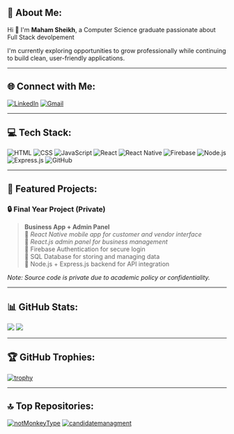 ## 💫 About Me:
Hi 👋 I'm **Maham Sheikh**, a Computer Science graduate passionate about Full Stack devolpement

I'm currently exploring opportunities to grow professionally while continuing to build clean, user-friendly applications.

---

## 🌐 Connect with Me:
[![LinkedIn](https://img.shields.io/badge/LinkedIn-blue?logo=linkedin&style=flat-square)](https://www.linkedin.com/in/maham-javed-0a229422a/)
[![Gmail](https://img.shields.io/badge/Gmail-red?logo=gmail&style=flat-square)](mailto:mahamjaved2711@gmail.com)

---

## 💻 Tech Stack:
![HTML](https://img.shields.io/badge/HTML5-E34F26?style=flat-square&logo=html5&logoColor=white)
![CSS](https://img.shields.io/badge/CSS3-1572B6?style=flat-square&logo=css3&logoColor=white)
![JavaScript](https://img.shields.io/badge/JavaScript-F7DF1E?style=flat-square&logo=javascript&logoColor=black)
![React](https://img.shields.io/badge/React-20232A?style=flat-square&logo=react&logoColor=61DAFB)
![React Native](https://img.shields.io/badge/React_Native-20232A?style=flat-square&logo=react&logoColor=61DAFB)
![Firebase](https://img.shields.io/badge/Firebase-FFCA28?style=flat-square&logo=firebase&logoColor=black)
![Node.js](https://img.shields.io/badge/Node.js-339933?style=flat-square&logo=node.js&logoColor=white)
![Express.js](https://img.shields.io/badge/Express.js-000000?style=flat-square&logo=express&logoColor=white)
![GitHub](https://img.shields.io/badge/GitHub-100000?style=flat-square&logo=github&logoColor=white)

---

## 🚀 Featured Projects:

### 🔒 Final Year Project (Private)
> **Business App + Admin Panel**  
> 🔹 *React Native mobile app for customer and vendor interface*  
> 🔹 *React.js admin panel for business management*  
> 🔹 Firebase Authentication for secure login  
> 🔹 SQL Database for storing and managing data  
> 🔹 Node.js + Express.js backend for API integration

*Note: Source code is private due to academic policy or confidentiality.*

---

## 📊 GitHub Stats:
![](https://github-readme-stats.vercel.app/api?username=maham-sheikh&theme=radical&show_icons=true)
![](https://github-readme-stats.vercel.app/api/top-langs/?username=maham-sheikh&layout=compact&theme=radical)

---

## 🏆 GitHub Trophies:
[![trophy](https://github-profile-trophy.vercel.app/?username=maham-sheikh&theme=radical&column=4)](https://github.com/ryo-ma/github-profile-trophy)

---

## 🔝 Top Repositories:
[![notMonkeyType](https://github-readme-stats.vercel.app/api/pin/?username=maham-sheikh&repo=notMonkeyType&theme=radical)](https://github.com/maham-sheikh/notMonkeyType)
[![candidatemanagment](https://github-readme-stats.vercel.app/api/pin/?username=maham-sheikh&repo=WebAss&theme=radical)](https://github.com/maham-sheikh/candidatemanagment)
